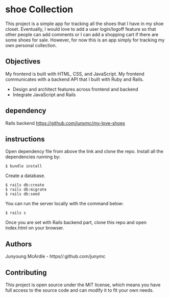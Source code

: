 # shoe Collection
This project is a simple app for tracking all the shoes that I have in my shoe closet. Eventually, I would love to add a user login/logoff feature so that other people can add comments or I can add a shopping cart if there are some shoes for sale. However, for now this is an app simply for tracking my own personal collection.

## Objectives
My frontend is built with HTML, CSS, and JavaScript. My frontend communicates with a backend API that I built with Ruby and Rails.

  - Design and architect features across frontend and backend
  - Integrate JavaScript and Rails

## dependency
Rails backend https://github.com/junymc/my-love-shoes

## instructions
Open dependency file from above the link and clone the repo.
Install all the dependencies running by:
```
$ bundle install
```

Create a database.
```
$ rails db:create
$ rails db:migrate
$ rails db:seed
```

You can run the server locally with the command below:
```
$ rails s
```

Once you are set with Rails backend part, clone this repo and open index.html on your browser.

## Authors
Junyoung McArdle - https//:github.com/junymc

## Contributing
This project is open source under the MIT license, which means you have full access to the source code and can modify it to fit your own needs.